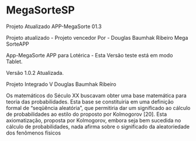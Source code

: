 # MegaSorteSP
Projeto Atualizado APP-MegaSorte 01.3

Projeto atualizado  - Projeto vencedor 
Por  - Douglas Baumhak Ribeiro
Mega SorteAPP


App-MegaSorte
APP para Lotérica - Esta Versão teste está em modo Tablet.

Versão 1.0.2 Atualizada.

Projeto Integrado V Douglas Baumhak Ribeiro

Os matemáticos do Século XX buscavam obter uma base matemática para teoria das probabilidades. Esta base se constituiria em uma definição formal de “seqüência aleatória”, que permitiria dar um significado ao cálculo de probabilidades ao estilo do proposto por Kolmogorov [20]. Esta axiomatização, proposta por Kolmogorov, embora seja bem sucedida no cálculo de probabilidades, nada afirma sobre o significado da aleatoriedade dos fenômenos físicos
